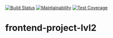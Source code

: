 [![Build Status](https://travis-ci.org/linarsy/frontend-project-lvl2.svg?branch=master)](https://travis-ci.org/linarsy/frontend-project-lvl2)
[![Maintainability](https://api.codeclimate.com/v1/badges/36562bc23413e8a36eef/maintainability)](https://codeclimate.com/github/linarsy/frontend-project-lvl2/maintainability)
[![Test Coverage](https://api.codeclimate.com/v1/badges/36562bc23413e8a36eef/test_coverage)](https://codeclimate.com/github/linarsy/frontend-project-lvl2/test_coverage)

# frontend-project-lvl2
